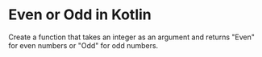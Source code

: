 #  Even or Odd in Kotlin

Create a function that takes an integer as an argument and returns "Even" for even numbers or "Odd" for odd numbers.

